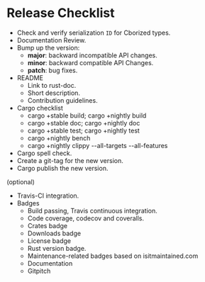 Release Checklist
=================

* Check and verify serialization `ID` for Cborized types.
* Documentation Review.
* Bump up the version:
  * __major__: backward incompatible API changes.
  * __minor__: backward compatible API Changes.
  * __patch__: bug fixes.
* README
  * Link to rust-doc.
  * Short description.
  * Contribution guidelines.
* Cargo checklist
  * cargo +stable build; cargo +nightly build
  * cargo +stable doc; cargo +nightly doc
  * cargo +stable test; cargo +nightly test
  * cargo +nightly bench
  * cargo +nightly clippy --all-targets --all-features
* Cargo spell check.
* Create a git-tag for the new version.
* Cargo publish the new version.

(optional)

* Travis-CI integration.
* Badges
  * Build passing, Travis continuous integration.
  * Code coverage, codecov and coveralls.
  * Crates badge
  * Downloads badge
  * License badge
  * Rust version badge.
  * Maintenance-related badges based on isitmaintained.com
  * Documentation
  * Gitpitch

